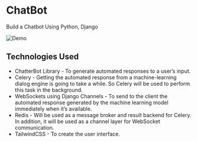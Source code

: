 # ChatBot

Build a Chatbot Using Python, Django

![Demo](https://user-images.githubusercontent.com/66206865/202419615-cf68408c-4a21-4930-bb73-bd00c455d497.png)

## Technologies Used
- ChatterBot Library - To generate automated responses to a user’s input.
- Celery - Getting the automated response from a machine-learning dialog engine is going to take a while. So Celery will be used to perform this task in the background.
- WebSockets using Django Channels - To send to the client the automated response generated by the machine learning model immediately when it’s available.
- Redis - Will be used as a message broker and result backend for Celery. In addition, it will be used as a channel layer for WebSocket communication.
- TailwindCSS - To create the user interface.
